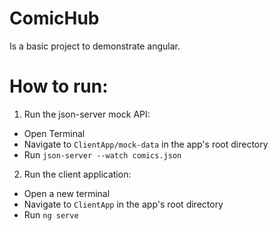 # ComicHub
Is a basic project to demonstrate angular.
  
# How to run:

1. Run the json-server mock API:
  * Open Terminal
  * Navigate to `ClientApp/mock-data` in the app's root directory
  * Run `json-server --watch comics.json`
  
2. Run the client application:
  * Open a new terminal
  * Navigate to `ClientApp` in the app's root directory
  * Run `ng serve`
